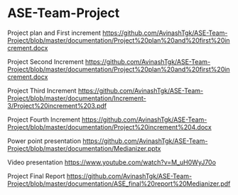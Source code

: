 # ASE-Team-Project
Project plan and First increment
https://github.com/AvinashTgk/ASE-Team-Project/blob/master/documentation/Project%20plan%20and%20first%20increment.docx

Project Second Increment
https://github.com/AvinashTgk/ASE-Team-Project/blob/master/documentation/Project%20plan%20and%20first%20increment.docx

Project Third Increment
https://github.com/AvinashTgk/ASE-Team-Project/blob/master/documentation/Increment-3/Project%20increment%203.pdf

Project Fourth Increment
https://github.com/AvinashTgk/ASE-Team-Project/blob/master/documentation/Project%20increment%204.docx

Power point presentation
https://github.com/AvinashTgk/ASE-Team-Project/blob/master/documentation/Medianizer.pptx

Video presentation
https://www.youtube.com/watch?v=M_uH0WyJ70o

Project Final Report
https://github.com/AvinashTgk/ASE-Team-Project/blob/master/documentation/ASE_final%20report%20Medianizer.pdf
